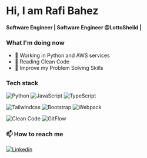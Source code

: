 # Hi, I am Rafi Bahez

#### Software Engineer | Software Engineer @LottoSheild | 

### What I'm doing now
- 🔗 Working in Python and AWS services
- 📖 Reading Clean Code
- 🌱 Improve my Problem Solving Skills


### Tech stack
![Python](https://img.shields.io/badge/-Python-444?logo=Python&logoColor=eee&labelColor=blue)
![JavaScript](https://img.shields.io/badge/-JavaScript-444?logo=javascript&logoColor=yellow&labelColor=222)
![TypeScript](https://img.shields.io/badge/-TypeScript-444?logo=typescript&logoColor=blue&labelColor=222)

![Tailwindcss](https://img.shields.io/badge/-Tailwindcss-444?logo=tailwindcss&logoColor=eee&labelColor=blue)
![Bootstrap](https://img.shields.io/badge/-Bootstrap-444?logo=Bootstrap&logoColor=eee&labelColor=blue)
![Webpack](https://img.shields.io/badge/-Webpack-444?logo=Webpack&logoColor=blue&labelColor=222)

![Clean Code](https://img.shields.io/badge/Clean_Code-eee?style=flat-square)
![GitFlow](https://img.shields.io/badge/GitFlow-eee?style=flat-square)


### 📫 How to reach me
[![Linkedin](https://img.shields.io/badge/-@rafibahez?style=flat-square&logo=Linkedin&logoColor=eee&labelColor=blue)](https://www.linkedin.com/in/rafibahez/)
